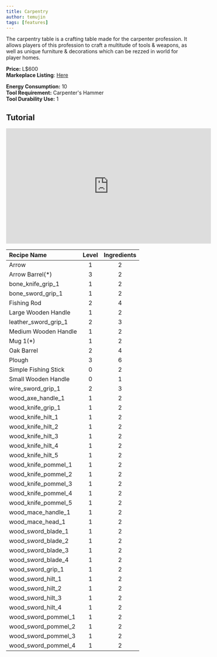 ```yaml
---
title: Carpentry
author: temujin
tags: [features]
---
```

The carpentry table is a crafting table made for the carpenter profession. It allows players of this profession to craft a multitude of tools & weapons, as well as unique furniture & decorations which can be rezzed in world for player homes.

**Price:** L$600<br>
**Markeplace Listing**: [Here](https://marketplace.secondlife.com/p/SLC-Craftables-Carpentry-Station/19198361)<br>

**Energy Consumption:** 10<br>
**Tool Requirement:** Carpenter's Hammer<br>
**Tool Durability Use:** 1

## Tutorial
<iframe width="560" height="315" src="https://www.youtube.com/embed/441VR-o1nFY" frameborder="0" allow="accelerometer; autoplay; encrypted-media; gyroscope; picture-in-picture" allowfullscreen></iframe>

| Recipe Name          | Level | Ingredients |
|:---------------------|:-----:|:-----------:|
| Arrow                |   1   |     2       |
| Arrow Barrel(*)      |   3   |     2       |
| bone_knife_grip_1    |   1   |     2       |
| bone_sword_grip_1    |   1   |     2       |
| Fishing Rod          |   2   |     4       |
| Large Wooden Handle  |   1   |     2       |
| leather_sword_grip_1 |   2   |     3       |
| Medium Wooden Handle |   1   |     2       |
| Mug 1(*)             |   1   |     2       |
| Oak Barrel           |   2   |     4       |
| Plough               |   3   |     6       |
| Simple Fishing Stick |   0   |     2       |
| Small Wooden Handle  |   0   |     1       |
| wire_sword_grip_1    |   2   |     3       |
| wood_axe_handle_1    |   1   |     2       |
| wood_knife_grip_1    |   1   |     2       |
| wood_knife_hilt_1    |   1   |     2       |
| wood_knife_hilt_2    |   1   |     2       |
| wood_knife_hilt_3    |   1   |     2       |
| wood_knife_hilt_4    |   1   |     2       |
| wood_knife_hilt_5    |   1   |     2       |
| wood_knife_pommel_1  |   1   |     2       |
| wood_knife_pommel_2  |   1   |     2       |
| wood_knife_pommel_3  |   1   |     2       |
| wood_knife_pommel_4  |   1   |     2       |
| wood_knife_pommel_5  |   1   |     2       |
| wood_mace_handle_1   |   1   |     2       |
| wood_mace_head_1     |   1   |     2       |
| wood_sword_blade_1   |   1   |     2       |
| wood_sword_blade_2   |   1   |     2       |
| wood_sword_blade_3   |   1   |     2       |
| wood_sword_blade_4   |   1   |     2       |
| wood_sword_grip_1    |   1   |     2       |
| wood_sword_hilt_1    |   1   |     2       |
| wood_sword_hilt_2    |   1   |     2       |
| wood_sword_hilt_3    |   1   |     2       |
| wood_sword_hilt_4    |   1   |     2       |
| wood_sword_pommel_1  |   1   |     2       |
| wood_sword_pommel_2  |   1   |     2       |
| wood_sword_pommel_3  |   1   |     2       |
| wood_sword_pommel_4  |   1   |     2       |

